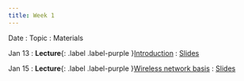 ```yaml
---
title: Week 1
---
```


Date
: Topic
  : Materials

Jan 13
: **Lecture**{: .label .label-purple }[Introduction](#)
  : [Slides](#)

Jan 15
: **Lecture**{: .label .label-purple }[Wireless network basis](#)
  : [Slides](#)



